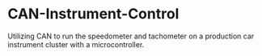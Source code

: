 # CAN-Instrument-Control
Utilizing CAN to run the speedometer and tachometer on a production car instrument cluster with a microcontroller.
